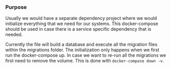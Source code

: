 ### Purpose

Usually we would have a separate dependency project where we would initialize everything that we need for our systems. This docker-compose should be used in case there is a service specific dependency that is needed.

Currently the file will build a database and execute all the migration files within the migrations folder. The initialization only happens when we first run the docker-compose up. In case we want to re-run all the migrations we first need to remove the volume. This is done with `docker-compose down -v`.
